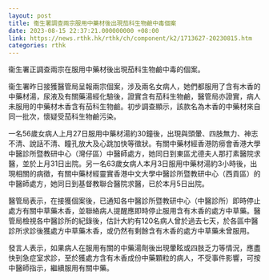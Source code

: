 ```yaml
---
layout: post
title: 衞生署調查兩宗服用中藥材後出現茄科生物鹼中毒個案
date: 2023-08-15 22:37:21.000000000 +08:00
link: https://news.rthk.hk/rthk/ch/component/k2/1713627-20230815.htm
categories: rthk
---
```


衞生署正調查兩宗在服用中藥材後出現茄科生物鹼中毒的個案。

衞生署昨日接獲醫管局呈報兩宗個案，涉及兩名女病人，她們都服用了含有木香的中藥材湯，尿液及有關藥湯經化驗後，證實含有茄科生物鹼，醫管局亦證實，病人未服用的中藥材木香含有茄科生物鹼。初步調查顯示，該款名為木香的中藥材來自同一批次，懷疑受茄科生物鹼污染。

一名56歲女病人上月27日服用中藥材湯約30鐘後，出現與頭暈、四肢無力、神志不清、說話不清、瞳孔放大及心跳加快等徵狀。有關中藥材經香港防癆會香港大學中醫診所暨教研中心（灣仔區）中醫師處方，她同日到東區尤德夫人那打素醫院求醫，並於上月31日出院。另一名63歲女病人本月3日服用中藥材湯約3小時後，出現相關的病徵，有關中藥材經靈實香港中文大學中醫診所暨教研中心（西貢區）的中醫師處方，她同日到基督教聯合醫院求醫，已於本月5日出院。

醫管局表示，在接獲個案後，已通知各中醫診所暨教研中心（中醫診所）即時停止處方有關中草藥木香，並聯絡病人提醒應即時停止服用含有木香的處方中草藥。醫管局檢視各中醫診所的紀錄後，估計大約有120名病人曾於過去七天，於各區中醫診所求診後獲處方中草藥木香，或仍然有剩餘含有木香的處方中草藥未曾服用。

發言人表示，如果病人在服用有關的中藥湯劑後出現暈眩或四肢乏力等情況，應盡快到急症室求診，至於獲處方含有木香成份中藥顆粒的病人，不受事件影響，可按中醫師指示，繼續服用有關中藥。
